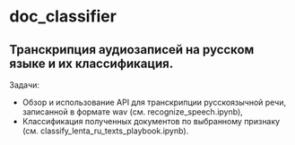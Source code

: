 # doc_classifier
## Транскрипция аудиозаписей на русском языке и их классификация.
Задачи:
* Обзор и использование API для транскрипции русскоязычной речи, записанной в формате wav (см. recognize_speech.ipynb),
* Классификация полученных документов по выбранному признаку (см. classify_lenta_ru_texts_playbook.ipynb).
